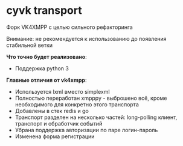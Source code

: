 cyvk transport
======

Форк VK4XMPP с целью сильного рефакторинга

Внимание: не рекомендуется к использованию до появления стабильной ветки

**Что точно будет реализовано**:
* Поддержка python 3

**Главные отличия от vk4xmpp**:
* Используется lxml вместо simplexml
* Полностью переработан xmpppy - выброшено всё, кроме необходимого для конкретно этого транспорта
* Добавлены в стек redis и go
* Транспорт разделен на несколько частей: long-polling клиент, транспорт и обработчик событий
* Убрана поддержка авторизации по паре логин-пароль
* Изменена форма регистрации